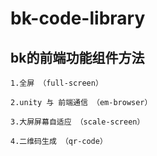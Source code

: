 # bk-code-library

## bk的前端功能组件方法
```
1.全屏 （full-screen）

2.unity 与 前端通信 （em-browser）

3.大屏屏幕自适应 （scale-screen）

4.二维码生成 （qr-code）

```
